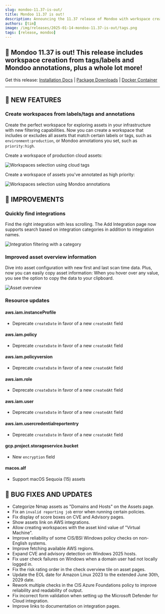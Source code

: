 ```yaml
---
slug: mondoo-11.37-is-out/
title: Mondoo 11.37 is out!
description: Announcing the 11.37 release of Mondoo with workspace creation from tags/labels and Mondoo annotations, plus a whole lot more!
authors: [tim]
image: /img/releases/2025-01-14-mondoo-11.37-is-out/tags.png
tags: [release, mondoo]
---
```


## 🥳 Mondoo 11.37 is out! This release includes workspace creation from tags/labels and Mondoo annotations, plus a whole lot more!

Get this release: [Installation Docs](https://mondoo.com/docs/cnspec/) | [Package Downloads](https://releases.mondoo.com/cnspec/) | [Docker Container](https://hub.docker.com/r/mondoo/cnspec)

---

## 🎉 NEW FEATURES

### Create workspaces from labels/tags and annotations

Create the perfect workspace for exploring assets in your infrastructure with new filtering capabilities. Now you can create a workspace that includes or excludes all assets that match certain labels or tags, such as `environment:production`, or Mondoo annotations you set, such as `priority:high`.

Create a workspace of production cloud assets:

![Workspaces selection using cloud tags](/img/releases/2025-01-14-mondoo-11.37-is-out/tags.png)

Create a workspace of assets you've annotated as high priority:

![Workspaces selection using Mondoo annotations](/img/releases/2025-01-14-mondoo-11.37-is-out/annotations.png)

## 🧹 IMPROVEMENTS

### Quickly find integrations

Find the right integration with less scrolling. The Add Integration page now supports search based on integration categories in addition to integration names.

![Integration filtering with a category](/img/releases/2025-01-14-mondoo-11.37-is-out/integration_filtering.png)

### Improved asset overview information

Dive into asset configuration with new first and last scan time data. Plus, now you can easily copy asset information: When you hover over any value, you see the option to copy the data to your clipboard.

![Asset overview](/img/releases/2025-01-14-mondoo-11.37-is-out/asset.png)

### Resource updates

#### aws.iam.instanceProfile

- Deprecate `createDate` in favor of a new `createdAt` field

#### aws.iam.policy

- Deprecate `createDate` in favor of a new `createdAt` field

#### aws.iam.policyversion

- Deprecate `createDate` in favor of a new `createdAt` field

#### aws.iam.role

- Deprecate `createDate` in favor of a new `createdAt` field

#### aws.iam.user

- Deprecate `createDate` in favor of a new `createdAt` field

#### aws.iam.usercredentialreportentry

- Deprecate `createDate` in favor of a new `createdAt` field

#### gcp.project.storageservice.bucket

- New `encryption` field

#### macos.alf

- Support macOS Sequoia (15) assets

## 🐛 BUG FIXES AND UPDATES

- Categorize Nmap assets as "Domains and Hosts" on the Assets page.
- Fix an `invalid reporting job` error when running certain policies.
- Fix display of score boxes on CVE and Advisory pages.
- Show assets link on AWS integrations.
- Allow creating workspaces with the asset kind value of "Virtual Machine".
- Improve reliability of some CIS/BSI Windows policy checks on non-English systems.
- Improve fetching available AWS regions.
- Expand CVE and advisory detection on Windows 2025 hosts.
- Fix user check failures on Windows when a domain user had not locally logged in.
- Fix the risk rating order in the check overview tile on asset pages.
- Update the EOL date for Amazon Linux 2023 to the extended June 30th, 2029 date.
- Rework multiple checks in the CIS Azure Foundations policy to improve reliability and readability of output.
- Fix incorrect form validation when setting up the Microsoft Defender for Cloud integration.
- Improve links to documentation on integration pages.
